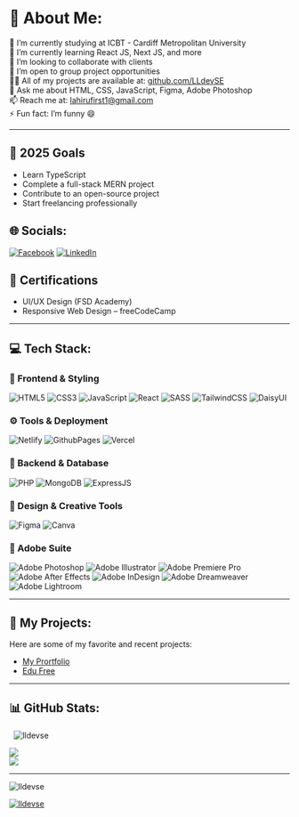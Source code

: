 # 💫 About Me:
🔭 I’m currently studying at ICBT - Cardiff Metropolitan University <br>
🌱 I’m currently learning React JS, Next JS, and more <br>
👯 I’m looking to collaborate with clients <br>
🤝 I’m open to group project opportunities <br>
👨‍💻 All of my projects are available at: [github.com/LLdevSE](https://github.com/LLdevSE) <br>
💬 Ask me about HTML, CSS, JavaScript, Figma, Adobe Photoshop <br>
📫 Reach me at: lahirufirst1@gmail.com <br>
⚡ Fun fact: I’m funny 😄

---

## 🎯 2025 Goals
- Learn TypeScript
- Complete a full-stack MERN project
- Contribute to an open-source project
- Start freelancing professionally
  


## 🌐 Socials:
[![Facebook](https://img.shields.io/badge/Facebook-%231877F2.svg?logo=Facebook&logoColor=white)](https://facebook.com/LahiruLakshan) 
[![LinkedIn](https://img.shields.io/badge/LinkedIn-%230077B5.svg?logo=linkedin&logoColor=white)](https://linkedin.com/in/lahirulakshan)



## 🏅 Certifications
- UI/UX Design (FSD Academy)
- Responsive Web Design – freeCodeCamp
  
---

## 💻 Tech Stack:

### 🚀 Frontend & Styling
![HTML5](https://img.shields.io/badge/html5-%23E34F26.svg?style=for-the-badge&logo=html5&logoColor=white)
![CSS3](https://img.shields.io/badge/css3-%231572B6.svg?style=for-the-badge&logo=css3&logoColor=white)
![JavaScript](https://img.shields.io/badge/javascript-%23323330.svg?style=for-the-badge&logo=javascript&logoColor=%23F7DF1E)
![React](https://img.shields.io/badge/react-%2320232a.svg?style=for-the-badge&logo=react&logoColor=%2361DAFB)
![SASS](https://img.shields.io/badge/SASS-hotpink.svg?style=for-the-badge&logo=SASS&logoColor=white)
![TailwindCSS](https://img.shields.io/badge/tailwindcss-%2338B2AC.svg?style=for-the-badge&logo=tailwind-css&logoColor=white)
![DaisyUI](https://img.shields.io/badge/daisyui-5A0EF8?style=for-the-badge&logo=daisyui&logoColor=white)

### ⚙️ Tools & Deployment
![Netlify](https://img.shields.io/badge/netlify-%23000000.svg?style=for-the-badge&logo=netlify&logoColor=#00C7B7)
![GithubPages](https://img.shields.io/badge/github%20pages-121013?style=for-the-badge&logo=github&logoColor=white)
![Vercel](https://img.shields.io/badge/vercel-%23000000.svg?style=for-the-badge&logo=vercel&logoColor=white)

### 💾 Backend & Database
![PHP](https://img.shields.io/badge/php-%23777BB4.svg?style=for-the-badge&logo=php&logoColor=white)
![MongoDB](https://img.shields.io/badge/MongoDB-%234ea94b.svg?style=for-the-badge&logo=mongodb&logoColor=white)
![ExpressJS](https://img.shields.io/badge/express.js-%23404d59.svg?style=for-the-badge&logo=express&logoColor=white)

### 🎨 Design & Creative Tools
![Figma](https://img.shields.io/badge/figma-%23F24E1E.svg?style=for-the-badge&logo=figma&logoColor=white)
![Canva](https://img.shields.io/badge/Canva-%2300C4CC.svg?style=for-the-badge&logo=Canva&logoColor=white)

### 🧠 Adobe Suite
![Adobe Photoshop](https://img.shields.io/badge/adobe%20photoshop-%2331A8FF.svg?style=for-the-badge&logo=adobe%20photoshop&logoColor=white)
![Adobe Illustrator](https://img.shields.io/badge/adobe%20illustrator-%23FF9A00.svg?style=for-the-badge&logo=adobe%20illustrator&logoColor=white)
![Adobe Premiere Pro](https://img.shields.io/badge/Adobe%20Premiere%20Pro-9999FF.svg?style=for-the-badge&logo=Adobe%20Premiere%20Pro&logoColor=white)
![Adobe After Effects](https://img.shields.io/badge/Adobe%20After%20Effects-9999FF.svg?style=for-the-badge&logo=Adobe%20After%20Effects&logoColor=white)
![Adobe InDesign](https://img.shields.io/badge/Adobe%20InDesign-49021F?style=for-the-badge&logo=adobeindesign&logoColor=FF3366)
![Adobe Dreamweaver](https://img.shields.io/badge/Adobe%20Dreamweaver-FF61F6.svg?style=for-the-badge&logo=Adobe%20Dreamweaver&logoColor=white)
![Adobe Lightroom](https://img.shields.io/badge/Adobe%20Lightroom-31A8FF.svg?style=for-the-badge&logo=Adobe%20Lightroom&logoColor=white)

---

## 🌟 My Projects:
Here are some of my favorite and recent projects:

- [My Prortfolio](https://lahirudev-portfolio.netlify.app/)
- [Edu Free](https://edu-free.netlify.app/)

---

## 📊 GitHub Stats:

<p>
  &nbsp;
  <img align="center" 
       src="https://github-readme-stats.vercel.app/api?username=lldevse&show_icons=true&locale=en&theme=tokyonight" 
       alt="lldevse" />
</p>

![](https://github-readme-streak-stats.herokuapp.com/?user=LLdevSE&theme=tokyonight&hide_border=true)<br/>
![](https://github-readme-stats.vercel.app/api/top-langs/?username=LLdevSE&theme=tokyonight&hide_border=true&layout=compact)

---
<p align="left">
  <img src="https://komarev.com/ghpvc/?username=lldevse&label=Profile%20views&color=1f4068&style=flat" alt="lldevse" />
</p>

<p align="left">
  <a href="https://github.com/ryo-ma/github-profile-trophy">
    <img src="https://github-profile-trophy.vercel.app/?username=lldevse&theme=tokyonight" alt="lldevse" />
  </a>
</p>

